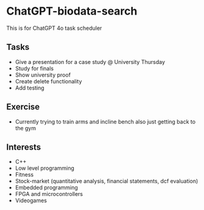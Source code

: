 # ChatGPT-biodata-search
This is for ChatGPT 4o task scheduler

## Tasks
- Give a presentation for a case study @ University Thursday
- Study for finals
- Show university proof
- Create delete functionality
- Add testing

## Exercise
- Currently trying to train arms and incline bench also just getting back to the gym

## Interests
- C++
- Low level programming
- Fitness
- Stock-market (quantitative analysis, financial statements, dcf evaluation)
- Embedded programming
- FPGA and microcontrollers
- Videogames
